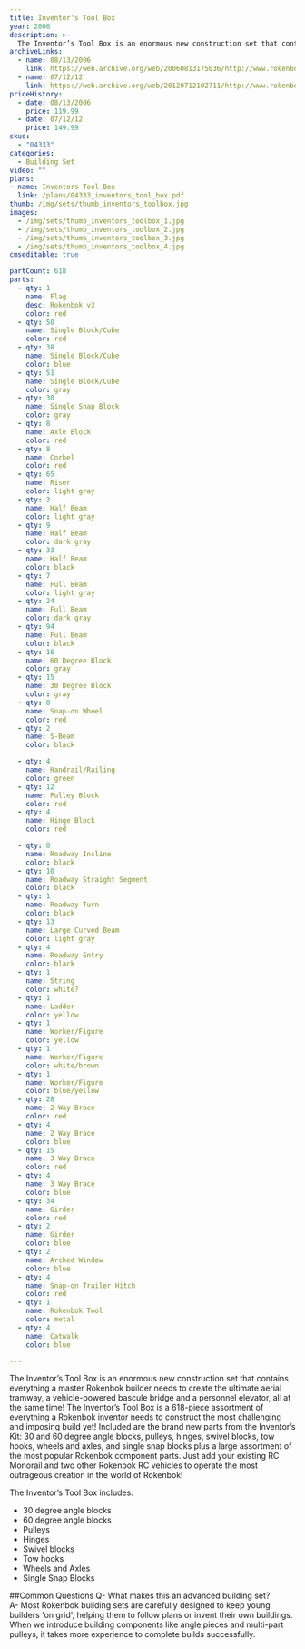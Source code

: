 ```yaml
---
title: Inventor's Tool Box
year: 2006
description: >-
  The Inventor’s Tool Box is an enormous new construction set that contains everything a master Rokenbok builder needs to create the ultimate aerial tramway, a vehicle-powered bascule bridge and a personnel elevator, all at the same time! The Inventor’s Tool Box is a 618-piece assortment of everything a Rokenbok inventor needs to construct the most challenging and imposing build yet!
archiveLinks:
  - name: 08/13/2006
    link: https://web.archive.org/web/20060813175036/http://www.rokenbok.com/catalog/pd_bs_04333.html
  - name: 07/12/12
    link: https://web.archive.org/web/20120712102711/http://www.rokenbok.com/estore/construction/inventors-tool-box
priceHistory:
  - date: 08/13/2006
    price: 119.99
  - date: 07/12/12
    price: 149.99
skus:
  - "04333"
categories: 
  - Building Set
video: ""
plans:
- name: Inventors Tool Box
  link: /plans/04333_inventors_tool_box.pdf
thumb: /img/sets/thumb_inventors_toolbox.jpg
images:
  - /img/sets/thumb_inventors_toolbox_1.jpg
  - /img/sets/thumb_inventors_toolbox_2.jpg
  - /img/sets/thumb_inventors_toolbox_3.jpg
  - /img/sets/thumb_inventors_toolbox_4.jpg
cmseditable: true

partCount: 618
parts:
  - qty: 1
    name: Flag
    desc: Rokenbok v3
    color: red
  - qty: 50
    name: Single Block/Cube
    color: red
  - qty: 38
    name: Single Block/Cube
    color: blue
  - qty: 51
    name: Single Block/Cube
    color: gray
  - qty: 30
    name: Single Snap Block
    color: gray
  - qty: 8
    name: Axle Block
    color: red
  - qty: 8
    name: Corbel
    color: red
  - qty: 65
    name: Riser
    color: light gray
  - qty: 3
    name: Half Beam
    color: light gray
  - qty: 9
    name: Half Beam
    color: dark gray
  - qty: 33
    name: Half Beam
    color: black
  - qty: 7
    name: Full Beam
    color: light gray
  - qty: 24
    name: Full Beam
    color: dark gray
  - qty: 94
    name: Full Beam
    color: black
  - qty: 16
    name: 60 Degree Block
    color: gray
  - qty: 15
    name: 30 Degree Block
    color: gray
  - qty: 8
    name: Snap-on Wheel
    color: red
  - qty: 2
    name: S-Beam
    color: black

  - qty: 4
    name: Handrail/Railing
    color: green
  - qty: 12
    name: Pulley Block
    color: red
  - qty: 4
    name: Hinge Block
    color: red

  - qty: 8
    name: Roadway Incline
    color: black
  - qty: 10
    name: Roadway Straight Segment
    color: black
  - qty: 1
    name: Roadway Turn
    color: black
  - qty: 13
    name: Large Curved Beam
    color: light gray
  - qty: 4
    name: Roadway Entry
    color: black
  - qty: 1
    name: String
    color: white?
  - qty: 1
    name: Ladder
    color: yellow
  - qty: 1
    name: Worker/Figure
    color: yellow
  - qty: 1
    name: Worker/Figure
    color: white/brown
  - qty: 1
    name: Worker/Figure
    color: blue/yellow
  - qty: 28
    name: 2 Way Brace
    color: red
  - qty: 4
    name: 2 Way Brace
    color: blue
  - qty: 15
    name: 3 Way Brace
    color: red
  - qty: 4
    name: 3 Way Brace
    color: blue
  - qty: 34
    name: Girder
    color: red
  - qty: 2
    name: Girder
    color: blue
  - qty: 2
    name: Arched Window
    color: blue
  - qty: 4
    name: Snap-on Trailer Hitch
    color: red
  - qty: 1
    name: Rokenbok Tool
    color: metal
  - qty: 4
    name: Catwalk
    color: blue

---
```

The Inventor’s Tool Box is an enormous new construction set that contains everything a master Rokenbok builder needs to create the ultimate aerial tramway, a vehicle-powered bascule bridge and a personnel elevator, all at the same time! The Inventor’s Tool Box is a 618-piece assortment of everything a Rokenbok inventor needs to construct the most challenging and imposing build yet! Included are the brand new parts from the Inventor’s Kit: 30 and 60 degree angle blocks, pulleys, hinges, swivel blocks, tow hooks, wheels and axles, and single snap blocks plus a large assortment of the most popular Rokenbok component parts. Just add your existing RC Monorail and two other Rokenbok RC vehicles to operate the most outrageous creation in the world of Rokenbok!

The Inventor’s Tool Box includes:
- 30 degree angle blocks
- 60 degree angle blocks
- Pulleys
- Hinges
- Swivel blocks
- Tow hooks
- Wheels and Axles
- Single Snap Blocks

##Common Questions
Q- What makes this an advanced building set?    
A- Most Rokenbok building sets are carefully designed to keep young builders 'on grid', helping them to follow plans or invent their own buildings.  When we introduce building components like angle pieces and multi-part pulleys, it takes more experience to complete builds successfully.
